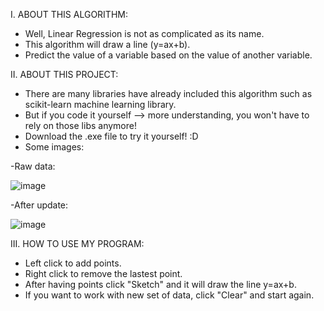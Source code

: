 I. ABOUT THIS ALGORITHM:
- Well, Linear Regression is not as complicated as its name.
- This algorithm will draw a line (y=ax+b).
- Predict the value of a variable based on the value of another variable.
 
II. ABOUT THIS PROJECT:
- There are many libraries have already included this algorithm such as scikit-learn machine learning library.
- But if you code it yourself  -->  more understanding, you won't have to rely on those libs anymore!
- Download the .exe file to try it yourself! :D 
- Some images:

-Raw data:

![image](https://user-images.githubusercontent.com/41814549/176745163-3af543ac-3117-44fe-abcd-578455768d4c.png)

-After update:

![image](https://user-images.githubusercontent.com/41814549/176745218-fa173f22-509b-42f1-9f77-58b1fe5c0eb5.png)
 
III. HOW TO USE MY PROGRAM:
- Left click to add points.
- Right click to remove the lastest point.
- After having points click "Sketch" and it will draw the line y=ax+b.
- If you want to work with new set of data, click "Clear" and start again.
